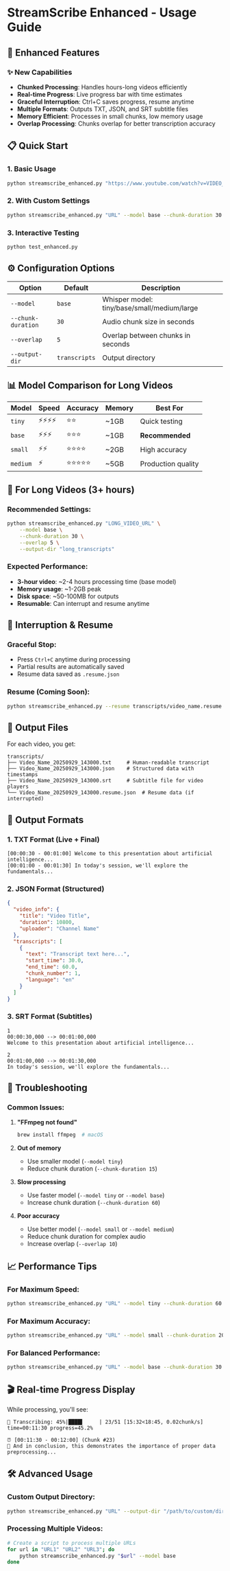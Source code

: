 # StreamScribe Enhanced - Usage Guide

## 🚀 Enhanced Features

### ✨ New Capabilities
- **Chunked Processing**: Handles hours-long videos efficiently
- **Real-time Progress**: Live progress bar with time estimates  
- **Graceful Interruption**: Ctrl+C saves progress, resume anytime
- **Multiple Formats**: Outputs TXT, JSON, and SRT subtitle files
- **Memory Efficient**: Processes in small chunks, low memory usage
- **Overlap Processing**: Chunks overlap for better transcription accuracy

## 📋 Quick Start

### 1. Basic Usage
```bash
python streamscribe_enhanced.py "https://www.youtube.com/watch?v=VIDEO_ID"
```

### 2. With Custom Settings
```bash
python streamscribe_enhanced.py "URL" --model base --chunk-duration 30 --overlap 5
```

### 3. Interactive Testing
```bash
python test_enhanced.py
```

## ⚙️ Configuration Options

| Option | Default | Description |
|--------|---------|-------------|
| `--model` | `base` | Whisper model: tiny/base/small/medium/large |
| `--chunk-duration` | `30` | Audio chunk size in seconds |
| `--overlap` | `5` | Overlap between chunks in seconds |
| `--output-dir` | `transcripts` | Output directory |

## 📊 Model Comparison for Long Videos

| Model | Speed | Accuracy | Memory | Best For |
|-------|-------|----------|---------|----------|
| `tiny` | ⚡⚡⚡⚡ | ⭐⭐ | ~1GB | Quick testing |
| `base` | ⚡⚡⚡ | ⭐⭐⭐ | ~1GB | **Recommended** |  
| `small` | ⚡⚡ | ⭐⭐⭐⭐ | ~2GB | High accuracy |
| `medium` | ⚡ | ⭐⭐⭐⭐⭐ | ~5GB | Production quality |

## 🎯 For Long Videos (3+ hours)

### Recommended Settings:
```bash
python streamscribe_enhanced.py "LONG_VIDEO_URL" \
    --model base \
    --chunk-duration 30 \
    --overlap 5 \
    --output-dir "long_transcripts"
```

### Expected Performance:
- **3-hour video**: ~2-4 hours processing time (base model)
- **Memory usage**: ~1-2GB peak
- **Disk space**: ~50-100MB for outputs
- **Resumable**: Can interrupt and resume anytime

## 🛑 Interruption & Resume

### Graceful Stop:
- Press `Ctrl+C` anytime during processing
- Partial results are automatically saved
- Resume data saved as `.resume.json`

### Resume (Coming Soon):
```bash
python streamscribe_enhanced.py --resume transcripts/video_name.resume.json
```

## 📁 Output Files

For each video, you get:

```
transcripts/
├── Video_Name_20250929_143000.txt     # Human-readable transcript
├── Video_Name_20250929_143000.json    # Structured data with timestamps
├── Video_Name_20250929_143000.srt     # Subtitle file for video players
└── Video_Name_20250929_143000.resume.json  # Resume data (if interrupted)
```

## 📝 Output Formats

### 1. TXT Format (Live + Final)
```
[00:00:30 - 00:01:00] Welcome to this presentation about artificial intelligence...
[00:01:00 - 00:01:30] In today's session, we'll explore the fundamentals...
```

### 2. JSON Format (Structured)
```json
{
  "video_info": {
    "title": "Video Title",
    "duration": 10800,
    "uploader": "Channel Name"
  },
  "transcripts": [
    {
      "text": "Transcript text here...",
      "start_time": 30.0,
      "end_time": 60.0,
      "chunk_number": 1,
      "language": "en"
    }
  ]
}
```

### 3. SRT Format (Subtitles)
```
1
00:00:30,000 --> 00:01:00,000
Welcome to this presentation about artificial intelligence...

2
00:01:00,000 --> 00:01:30,000
In today's session, we'll explore the fundamentals...
```

## 🔧 Troubleshooting

### Common Issues:

1. **"FFmpeg not found"**
   ```bash
   brew install ffmpeg  # macOS
   ```

2. **Out of memory**
   - Use smaller model (`--model tiny`)
   - Reduce chunk duration (`--chunk-duration 15`)

3. **Slow processing**
   - Use faster model (`--model tiny` or `--model base`)
   - Increase chunk duration (`--chunk-duration 60`)

4. **Poor accuracy**
   - Use better model (`--model small` or `--model medium`)
   - Reduce chunk duration for complex audio
   - Increase overlap (`--overlap 10`)

## 📈 Performance Tips

### For Maximum Speed:
```bash
python streamscribe_enhanced.py "URL" --model tiny --chunk-duration 60 --overlap 0
```

### For Maximum Accuracy:
```bash
python streamscribe_enhanced.py "URL" --model small --chunk-duration 20 --overlap 10
```

### For Balanced Performance:
```bash
python streamscribe_enhanced.py "URL" --model base --chunk-duration 30 --overlap 5
```

## 🎬 Real-time Progress Display

While processing, you'll see:
```
🎤 Transcribing: 45%|████▌     | 23/51 [15:32<18:45, 0.02chunk/s] time=00:11:30 progress=45.2%

⏰ [00:11:30 - 00:12:00] (Chunk #23)
📝 And in conclusion, this demonstrates the importance of proper data preprocessing...
```

## 🛠️ Advanced Usage

### Custom Output Directory:
```bash
python streamscribe_enhanced.py "URL" --output-dir "/path/to/custom/dir"
```

### Processing Multiple Videos:
```bash
# Create a script to process multiple URLs
for url in "URL1" "URL2" "URL3"; do
    python streamscribe_enhanced.py "$url" --model base
done
```